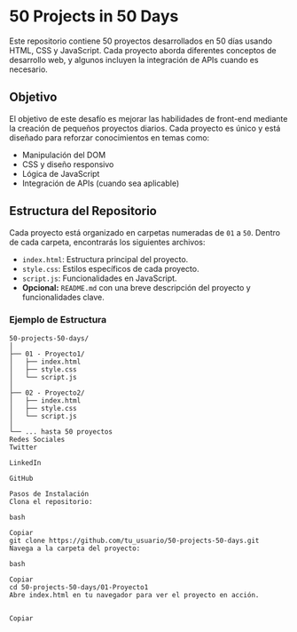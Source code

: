 
# 50 Projects in 50 Days

Este repositorio contiene 50 proyectos desarrollados en 50 días usando HTML, CSS y JavaScript. Cada proyecto aborda diferentes conceptos de desarrollo web, y algunos incluyen la integración de APIs cuando es necesario.

## Objetivo

El objetivo de este desafío es mejorar las habilidades de front-end mediante la creación de pequeños proyectos diarios. Cada proyecto es único y está diseñado para reforzar conocimientos en temas como:
- Manipulación del DOM
- CSS y diseño responsivo
- Lógica de JavaScript
- Integración de APIs (cuando sea aplicable)

## Estructura del Repositorio

Cada proyecto está organizado en carpetas numeradas de `01` a `50`. Dentro de cada carpeta, encontrarás los siguientes archivos:
- `index.html`: Estructura principal del proyecto.
- `style.css`: Estilos específicos de cada proyecto.
- `script.js`: Funcionalidades en JavaScript.
- **Opcional:** `README.md` con una breve descripción del proyecto y funcionalidades clave.

### Ejemplo de Estructura

```plaintext
50-projects-50-days/
│
├── 01 - Proyecto1/
│   ├── index.html
│   ├── style.css
│   └── script.js
│
├── 02 - Proyecto2/
│   ├── index.html
│   ├── style.css
│   └── script.js
│
└── ... hasta 50 proyectos
Redes Sociales
Twitter

LinkedIn

GitHub

Pasos de Instalación
Clona el repositorio:

bash

Copiar
git clone https://github.com/tu_usuario/50-projects-50-days.git
Navega a la carpeta del proyecto:

bash

Copiar
cd 50-projects-50-days/01-Proyecto1
Abre index.html en tu navegador para ver el proyecto en acción.


Copiar
